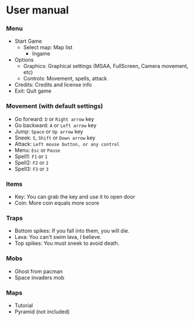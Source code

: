 # User manual

### Menu

- Start Game 
  + Select map: Map list
    - Ingame
- Options
  + Graphics: Graphical settings (MSAA, FullScreen, Camera movement, etc)
  + Controls: Movement, spells, attack
- Credits: Credits and license info
- Exit: Quit game

### Movement (with default settings)

- Go forward: `D` or `Right arrow` key
- Go backward: `A` or `Left arrow` key
- Jump: `Space` or `Up arrow` key
- Sneek: `S`, `Shift` or `Down arrow` key
- Attack: `Left mouse button, or any control`
- Menu: `Esc` or `Pause`
- Spell1: `F1` or `1`
- Spell2: `F2` or `2`
- Spell3: `F3` or `3`

### Items

- Key: You can grab the key and use it to open door
- Coin: More coin equals more score

### Traps

- Bottom spikes: If you fall into them, you will die.
- Lava: You can't swim lava, I believe.
- Top spikes: You must sneek to avoid death.

### Mobs

- Ghost from pacman
- Space invaders mob

### Maps
 
- Tutorial
- Pyramid (not included)
 